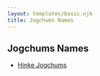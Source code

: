 ```yaml
---
layout: templates/basic.njk
title: Jogchums Names
---
```

## Jogchums Names
- [Hinke Jogchums](/people/3/32117924)